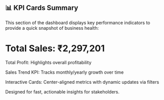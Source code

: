 ## 📊 KPI Cards Summary
This section of the dashboard displays key performance indicators to provide a quick snapshot of business health:

# Total Sales: ₹2,297,201

Total Profit: Highlights overall profitability

Sales Trend KPI: Tracks monthly/yearly growth over time

Interactive Cards: Center-aligned metrics with dynamic updates via filters

Designed for fast, actionable insights for stakeholders.
